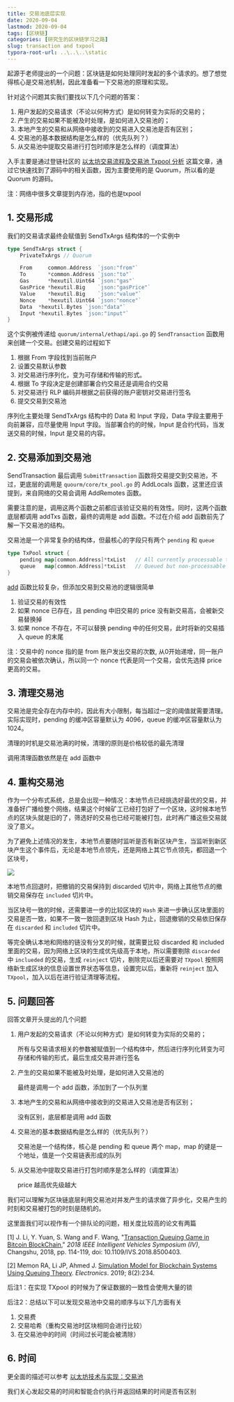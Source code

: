 ```yaml
---
title: 交易池底层实现
date: 2020-09-04
lastmod: 2020-09-04
tags: [区块链]
categories: [研究生的区块链学习之路]
slug: transaction and txpool
typora-root-url: ..\..\..\static
---
```


起源于老师提出的一个问题：区块链是如何处理同时发起的多个请求的。想了想觉得核心是交易池机制，因此准备看一下交易池的原理和实现。

<!--more-->

针对这个问题其实我们要找以下几个问题的答案：

1. 用户发起的交易请求（不论以何种方式）是如何转变为实际的交易的；
2. 产生的交易如果不能被及时处理，是如何进入交易池的；
3. 本地产生的交易和从网络中接收到的交易进入交易池是否有区别；
4. 交易池的基本数据结构是怎么样的（优先队列？）
5. 从交易池中提取交易进行打包时顺序是怎么样的（调度算法）

入手主要是通过登链社区的 [以太坊交易流程及交易池 Txpool 分析](https://learnblockchain.cn/2019/06/03/eth-txpool/) 这篇文章，通过它快速找到了源码中的相关函数，因为主要使用的是 Quorum，所以看的是 Quorum 的源码。

注：网络中很多文章提到内存池，指的也是txpool

## 1. 交易形成

我们的交易请求最终会赋值到 SendTxArgs 结构体的一个实例中

```go
type SendTxArgs struct {
	PrivateTxArgs // Quorum

	From     common.Address  `json:"from"`
	To       *common.Address `json:"to"`
	Gas      *hexutil.Uint64 `json:"gas"`
	GasPrice *hexutil.Big    `json:"gasPrice"`
	Value    *hexutil.Big    `json:"value"`
	Nonce    *hexutil.Uint64 `json:"nonce"`
	Data  *hexutil.Bytes `json:"data"`
	Input *hexutil.Bytes `json:"input"`
}
```

这个实例被传递给 `quorum/internal/ethapi/api.go` 的 `SendTransaction` 函数用来创建一个交易。创建交易的过程如下

1. 根据 From 字段找到当前账户
2. 设置交易默认参数
3. 对交易进行序列化，变为可存储和传输的形式。
4. 根据 To 字段决定是创建部署合约交易还是调用合约交易
5.  对交易进行 RLP 编码并根据之前获得的账户密钥对交易进行签名
6. 提交交易到交易池

序列化主要处理 SendTxArgs 结构中的 Data 和 Input 字段，Data 字段主要用于向前兼容，应尽量使用 Input 字段。当部署合约的时候，Input 是合约代码，当发送交易的时候，Input 是交易的内容。

## 2. 交易添加到交易池

SendTransaction 最后调用 `SubmitTransaction` 函数将交易提交到交易池，不过，更底层的调用是 `quourm/core/tx_pool.go` 的 AddLocals 函数，这里还应该提到，来自网络的交易会调用 AddRemotes 函数。

需要注意的是，调用这两个函数之前都应该验证交易的有效性。同时，这两个函数底层都调用 addTxs 函数，最终的调用是 add 函数。不过在介绍 add 函数前先了解一下交易池的结构。

交易池是一个非常复杂的结构体，但最核心的字段只有两个 `pending` 和 `queue`

```go
type TxPool struct {
    pending map[common.Address]*txList   // All currently processable transactions
	queue   map[common.Address]*txList   // Queued but non-processable transactions
}
```

[add](https://github.com/ConsenSys/quorum/blob/d51931173bde132243a87e7a2adadef4abe58470/core/tx_pool.go#L601) 函数比较复杂，但添加交易到交易池的逻辑很简单

1. 验证交易的有效性
2. 如果 nonce 已存在，且 pending 中旧交易的 price 没有新交易高，会被新交易替换掉
3. 如果 nonce 不存在，不可以替换 pending 中的任何交易，此时将新的交易插入 queue 的末尾

注：交易中的 nonce 指的是 from 账户发出交易的次数, 从0开始递增，同一账户的交易会被依次确认，所以同一个 nonce 代表是同一个交易，会优先选择 price 更高的交易。

## 3. 清理交易池

交易池是完全存在内存中的，因此有大小限制，每当超过一定的阈值就需要清理。实际实现时，pending 的缓冲区容量默认为 4096，queue 的缓冲区容量默认为 1024。

清理的时机是交易池满的时候，清理的原则是价格较低的最先清理

调用清理函数依然是在 add 函数中

## 4. 重构交易池

作为一个分布式系统，总是会出现一种情况：本地节点已经挑选好最优的交易，并准备好广播给整个网络，结果这个时候矿工已经打包好了一个区块，这时候本地节点的区块头就是旧的了，筛选好的交易也已经可能被打包，此时再广播这些交易就没了意义。

为了避免上述情况的发生，本地节点要随时监听是否有新区块产生，当监听到新区块产生这个事件后，无论是本地节点领先，还是网络上其它节点领先，都回退一个区块号，

![](https://img.learnblockchain.cn/2019/06/15596364439683.png!wl/scale/60)

本地节点回退时，把撤销的交易保持到 discarded 切片中，网络上其他节点的撤销交易保存在 `included` 切片中。

当区块号一致的时候，还需要进一步的比较区块的 `Hash` 来进一步确认区块里面的交易是否一致，如果不一致一致回退到区块 Hash 为止，回退撤销的交易依旧保存在 `discarded` 和 `included` 切片中。

等完全确认本地和网络的链没有分叉的时候，就需要比较 discarded 和 included 里面的交易，因为网络上区块的生成优先级高于本地，所以需要剔除 `discarded` 中 `inclueded` 的交易，生成 `reinject` 切片，剔除完以后还需要对 `TXpool` 按照网络新生成区块的信息设置世界状态等信息，设置完以后，重新将 `reinject` 加入 `TXpool`，加入以后在进行验证清理等流程。

## 5. 问题回答

回答文章开头提出的几个问题

1. 用户发起的交易请求（不论以何种方式）是如何转变为实际的交易的；

   所有与交易请求相关的参数被赋值到一个结构体中，然后进行序列化转变为可存储和传输的形式，最后生成交易并进行签名

2. 产生的交易如果不能被及时处理，是如何进入交易池的

   最终是调用一个 add 函数，添加到了一个队列里

3. 本地产生的交易和从网络中接收到的交易进入交易池是否有区别；

   没有区别，底层都是调用 add 函数

4. 交易池的基本数据结构是怎么样的（优先队列？）

   交易池是一个结构体，核心是 pending 和 queue 两个 map，map 的键是一个地址，值是一个交易链表形成的队列

5. 从交易池中提取交易进行打包时顺序是怎么样的（调度算法）

   price 越高优先级越大

我们可以理解为区块链底层利用交易池对并发产生的请求做了异步化，交易产生的时刻和交易被打包的时刻是随机的。

这里面我们可以视作有一个排队论的问题，相关度比较高的论文有两篇

[1] J. Li, Y. Yuan, S. Wang and F. Wang, "[Transaction Queuing Game in Bitcoin BlockChain](https://ieeexplore.ieee.org/document/8500403)," *2018 IEEE Intelligent Vehicles Symposium (IV)*, Changshu, 2018, pp. 114-119, doi: 10.1109/IVS.2018.8500403.

[2] Memon RA, Li JP, Ahmed J. [Simulation Model for Blockchain Systems Using Queuing Theory](https://www.mdpi.com/2079-9292/8/2/234#cite). *Electronics*. 2019; 8(2):234.

后注1：在实现 TXpool 的时候为了保证数据的一致性会使用大量的锁

后注2：总结以下可以发现交易池中交易的顺序与以下几方面有关

1. 交易费
2. 交易哈希（重构交易池时区块相同会进行比较）
3. 在交易池中的时间（时间过长可能会被清除）

## 6. 时间

更全面的描述可以参考 [以太坊技术与实现：交易池](https://learnblockchain.cn/books/geth/part2/txpool.html)

我们关心发起交易的时间和智能合约执行并返回结果的时间是否有区别